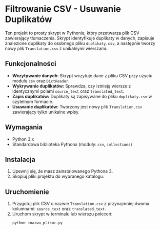 # Filtrowanie CSV - Usuwanie Duplikatów

Ten projekt to prosty skrypt w Pythonie, który przetwarza plik CSV zawierający tłumaczenia. Skrypt identyfikuje duplikaty w danych, zapisuje znalezione duplikaty do osobnego pliku `duplikaty.csv`, a następnie tworzy nowy plik `Translation.csv` z unikalnymi wierszami.

## Funkcjonalności

- **Wczytywanie danych:** Skrypt wczytuje dane z pliku CSV przy użyciu modułu `csv` oraz `DictReader`.
- **Wykrywanie duplikatów:** Sprawdza, czy istnieją wiersze z identycznymi polami `source_text` oraz `translated_text`.
- **Zapis duplikatów:** Duplikaty są zapisywane do pliku `duplikaty.csv` w czytelnym formacie.
- **Usuwanie duplikatów:** Tworzony jest nowy plik `Translation.csv` zawierający tylko unikalne wpisy.

## Wymagania

- Python 3.x
- Standardowa biblioteka Pythona (moduły: `csv`, `collections`)

## Instalacja

1. Upewnij się, że masz zainstalowanego Pythona 3.
2. Skopiuj pliki projektu do wybranego katalogu.

## Uruchomienie

1. Przygotuj plik CSV o nazwie `Translation.csv` z przynajmniej dwoma kolumnami: `source_text` oraz `translated_text`.
2. Uruchom skrypt w terminalu lub wierszu poleceń:
   ```bash
   python <nazwa_pliku>.py
